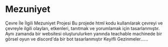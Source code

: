 # Mezuniyet
Çevre İle İlgili Mezuniyet Projesi
Bu projede html kodu kullanılarak çevreyi ve çevreyle ilgili olayları, etkenleri, tanıtmak ve yorumlamak için tasarlanmıştır.
Aynı zamanda bir websitesi oluşturulurken yanında teachable machinede bir görsel oyun ve discord'da bir bot tasarlanmıştır
Keyifli Gezinmeler......
